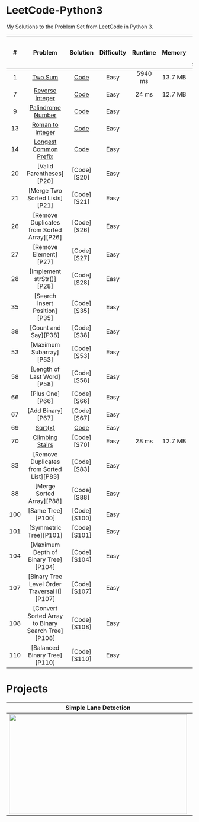 # LeetCode-Python3
My Solutions to the Problem Set from LeetCode in Python 3. 

[//]: # (-------------------Reference List------------------------------)
[//]: # (URL Links to Problem Set)
[P1]: https://leetcode.com/problems/two-sum
[P7]: https://leetcode.com/problems/reverse-integer
[P9]: https://leetcode.com/problems/palindrome-number
[P13]: https://leetcode.com/problems/roman-to-integer
[P14]: https://leetcode.com/problems/longest-common-prefix
[P69]: https://leetcode.com/problems/sqrtx/
[P70]: https://leetcode.com/problems/climbing-stairs/

[//]: # (URL Links to My Solutions)
[S1]: ./Solutions/two-sum.py
[S7]: ./Solutions/reverse-integer.py
[S9]: ./Solutions/palindrome-number.py
[S13]: ./Solutions/roman-to-integer.py
[S14]: ./Solutions/longest-common-prefix.py
[S69]: ./Solutions/sqrtx.py
[S69]: ./Solutions/climbing-stairs.py


<b>\#</b>   |	Problem               |	Solution | Difficulty | Runtime | Memory | Faster than (other Python3 submissions) 
:---:|:---:|:---:|:---:|:---:|:---:|:---:
1	  | [Two Sum][P1]                | [Code][S1] |	Easy |	5940 ms | 13.7 MB | 6.51% 
7	  | [Reverse Integer][P7]        | [Code][S7] |	Easy |	24 ms | 12.7 MB | 99.39%
9	  | [Palindrome Number][P9]      | [Code][S9] |	Easy |	| |
13	| [Roman to Integer][P13]      | [Code][S13] | Easy |	| |
14	| [Longest Common Prefix][P14] | [Code][S14] | Easy	| | |
20	| [Valid Parentheses][P20]     | [Code][S20] |	Easy | | |
21  | [Merge Two Sorted Lists][P21] | [Code][S21] | Easy	| | |
26	| [Remove Duplicates from Sorted Array][P26] | [Code][S26]  |	Easy | | |	
27	| [Remove Element][P27] | [Code][S27] | Easy | | 	|
28	| [Implement strStr()][P28] | [Code][S28] 	| Easy | | | 	
35	| [Search Insert Position][P35] | [Code][S35] | Easy | | |	
38	| [Count and Say][P38] | [Code][S38] | Easy | |	|
53	| [Maximum Subarray][P53] | [Code][S53] | Easy | | | 	
58	| [Length of Last Word][P58] | [Code][S58] | Easy | | |	
66	| [Plus One][P66] | [Code][S66] |	Easy | |	|
67	| [Add Binary][P67] | [Code][S67] |	Easy	| | |
69	| [Sqrt(x)][P69] | [Code][S69] |	Easy	| | |
70	| [Climbing Stairs][P70] | [Code][S70] |	Easy | 28 ms | 12.7 MB | 95.23%	
83	| [Remove Duplicates from Sorted List][P83] | [Code][S83]  |	Easy | | |	
88	| [Merge Sorted Array][P88] | [Code][S88]  | Easy	| | |
100	| [Same Tree][P100]  | [Code][S100] |	Easy	| | |
101	| [Symmetric Tree][P101] | [Code][S101] |	Easy	| | | 
104	| [Maximum Depth of Binary Tree][P104] | [Code][S104]  | Easy | | |	
107	| [Binary Tree Level Order Traversal II][P107] | [Code][S107] |	Easy | | |	
108	| [Convert Sorted Array to Binary Search Tree][P108] | [Code][S108] |	Easy | | |	
110	| [Balanced Binary Tree][P110]  | [Code][S110] | Easy	| | |



# Projects

Simple Lane Detection | Advanced Lane Detection 
:---:|:---:
<a href=https://github.com/laygond/Simple-Lane-Detection> <img src="./README_images/simple_lane_detection.gif" width="480" height="270"> </a> | <a href=https://github.com/laygond/Advanced-Lane-Detection> <img src="./README_images/advanced_lane_detection.gif" width="480" height="270"> </a> 
